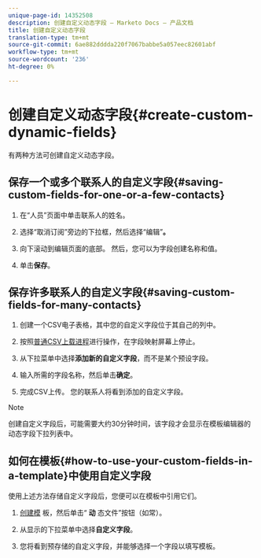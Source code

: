 ```yaml
---
unique-page-id: 14352508
description: 创建自定义动态字段 — Marketo Docs — 产品文档
title: 创建自定义动态字段
translation-type: tm+mt
source-git-commit: 6ae882dddda220f7067babbe5a057eec82601abf
workflow-type: tm+mt
source-wordcount: '236'
ht-degree: 0%

---
```



# 创建自定义动态字段{#create-custom-dynamic-fields}

有两种方法可创建自定义动态字段。

## 保存一个或多个联系人的自定义字段{#saving-custom-fields-for-one-or-a-few-contacts}

1. 在“人员”页面中单击联系人的姓名。

1. 选择“取消订阅”旁边的下拉框，然后选择“编辑”**。**

1. 向下滚动到编辑页面的底部。 然后，您可以为字段创建名称和值。

1. 单击&#x200B;**保存**。

## 保存许多联系人的自定义字段{#saving-custom-fields-for-many-contacts}

1. 创建一个CSV电子表格，其中您的自定义字段位于其自己的列中。

1. 按照[普通CSV上载进程](/help/marketo/product-docs/marketo-sales-connect/people/managing-contacts/import-contacts-via-csv.md)进行操作，在字段映射屏幕上停止。

1. 从下拉菜单中选择&#x200B;**添加新的自定义字段**，而不是某个预设字段。

1. 输入所需的字段名称，然后单击&#x200B;**确定**。

1. 完成CSV上传。 您的联系人将看到添加的自定义字段。

>[!NOTE]
>
>创建自定义字段后，可能需要大约30分钟时间，该字段才会显示在模板编辑器的动态字段下拉列表中。

## 如何在模板{#how-to-use-your-custom-fields-in-a-template}中使用自定义字段

使用上述方法存储自定义字段后，您便可以在模板中引用它们。

1. [创建模](/help/marketo/product-docs/marketo-sales-connect/templates/create-a-new-template.md) 板，然后单击“ **动** 态文件”按钮（如常）。

1. 从显示的下拉菜单中选择&#x200B;**自定义字段**。

1. 您将看到预存储的自定义字段，并能够选择一个字段以填写模板。
